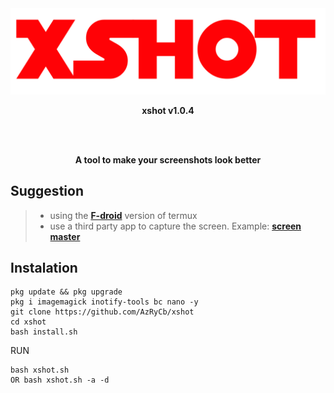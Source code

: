 <div align="center">
  <img src="/assets/banner.png">
  <p><b>xshot v1.0.4</b></p>
  <br><br>
  <P><b>A tool to make your screenshots look better</b></p>
</div>

## Suggestion

> - using the [**F-droid**](https://f-droid.org/en/packages/com.termux/) version of termux
> - use a third party app to capture the screen. Example: [**screen master**](https://play.google.com/store/apps/details?id=pro.capture.screenshot)

## Instalation

```
pkg update && pkg upgrade
pkg i imagemagick inotify-tools bc nano -y
git clone https://github.com/AzRyCb/xshot
cd xshot
bash install.sh
```

RUN
```
bash xshot.sh
OR bash xshot.sh -a -d
```
